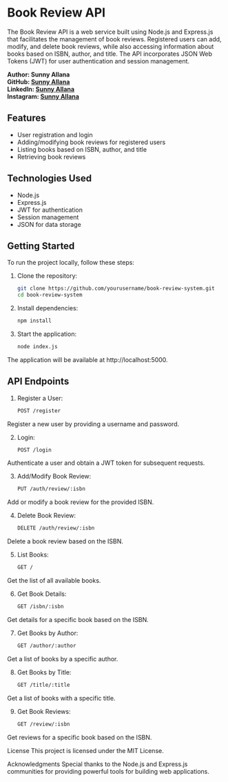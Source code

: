 # Book Review API

The Book Review API is a web service built using Node.js and Express.js that facilitates the management of book reviews. Registered users can add, modify, and delete book reviews, while also accessing information about books based on ISBN, author, and title. The API incorporates JSON Web Tokens (JWT) for user authentication and session management.

**Author: Sunny Allana**  
**GitHub: [Sunny Allana](https://github.com/sunnyallana/)** <br/>
**LinkedIn: [Sunny Allana](https://www.linkedin.com/in/sunnyallana/)** <br/>
**Instagram: [Sunny Allana](https://www.instagram.com/imsunnyallana/)**

## Features

- User registration and login
- Adding/modifying book reviews for registered users
- Listing books based on ISBN, author, and title
- Retrieving book reviews

## Technologies Used

- Node.js
- Express.js
- JWT for authentication
- Session management
- JSON for data storage

## Getting Started

To run the project locally, follow these steps:

1. Clone the repository:

   ```bash
   git clone https://github.com/yourusername/book-review-system.git
   cd book-review-system
   ```

2. Install dependencies:
    ```bash
    npm install
    ```

3. Start the application:
    ```bash
    node index.js
    ```
The application will be available at http://localhost:5000.

## API Endpoints
1. Register a User:
    ```bash
    POST /register
    ```
Register a new user by providing a username and password.

2. Login:
    ```bash
    POST /login
    ```

 Authenticate a user and obtain a JWT token for subsequent requests.

3. Add/Modify Book Review:
    ```bash
    PUT /auth/review/:isbn
    ```

 Add or modify a book review for the provided ISBN.

4. Delete Book Review:
    ```bash
    DELETE /auth/review/:isbn
    ```

Delete a book review based on the ISBN.

5. List Books:
    ```bash
    GET /
    ```
Get the list of all available books.

6. Get Book Details:
    ```bash
    GET /isbn/:isbn
    ```

Get details for a specific book based on the ISBN.

7. Get Books by Author:
    ```bash
    GET /author/:author
    ```

Get a list of books by a specific author.

8. Get Books by Title:
    ```bash
    GET /title/:title
    ```
    
Get a list of books with a specific title.

9. Get Book Reviews:
    ```bash
    GET /review/:isbn
    ```
    
Get reviews for a specific book based on the ISBN.

License
This project is licensed under the MIT License.

Acknowledgments
Special thanks to the Node.js and Express.js communities for providing powerful tools for building web applications.

